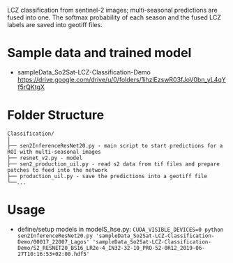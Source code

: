 

LCZ classification from sentinel-2 images; multi-seasonal predictions are fused into one.
The softmax probability of each season and the fused LCZ labels are saved into geotiff files.

# Sample data and trained model
- sampleData_So2Sat-LCZ-Classification-Demo https://drive.google.com/drive/u/0/folders/1ihzlEzswR03fJoV0bn_yL4qYf5rQKtgX

# Folder Structure
  ```
  Classification/
  │
  ├── sen2InferenceResNet20.py - main script to start predictions for a ROI with multi-seasonal images
  ├── resnet_v2.py - model
  ├── sen2_production_uil.py - read s2 data from tif files and prepare patches to feed into the network
  ├── production_uil.py - save the predictions into a geotiff file
  └──...
  ```

# Usage

- define/setup models in modelS_hse.py: `CUDA_VISIBLE_DEVICES=0 python sen2InferenceResNet20.py 'sampleData_So2Sat-LCZ-Classification-Demo/00017_22007_Lagos' 'sampleData_So2Sat-LCZ-Classification-Demo/S2_RESNET20_BS16_LR2e-4_IN32-32-10_PRO-52-0R12_2019-06-27T10:16:53+02:00.hdf5'`
